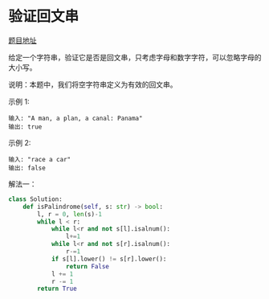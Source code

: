 

# 验证回文串

[题目地址](https://leetcode-cn.com/problems/valid-palindrome/)

给定一个字符串，验证它是否是回文串，只考虑字母和数字字符，可以忽略字母的大小写。

说明：本题中，我们将空字符串定义为有效的回文串。

示例 1:

```
输入: "A man, a plan, a canal: Panama"
输出: true
```

示例 2:

```
输入: "race a car"
输出: false
```

解法一：

```python
class Solution:
    def isPalindrome(self, s: str) -> bool:
        l, r = 0, len(s)-1
        while l < r:
            while l<r and not s[l].isalnum():
                l+=1
            while l<r and not s[r].isalnum():
                r-=1
            if s[l].lower() != s[r].lower():
                return False
            l += 1
            r -= 1
        return True

```